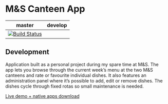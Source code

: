 # M&S Canteen App

| master        | develop       |
| ------------- |:-------------:|
| [![Build Status](https://secure.travis-ci.org/lucatrincauk/Boom.png?branch=master)](https://travis-ci.org/lucatrincauk/Boom)|

## Development
Application built as a personal project during my spare time at M&S.
The app lets you browse through the current week’s menu at the two M&S canteens and rate or favourite individual dishes. It also features an administration panel where it’s possible to add, edit or remove dishes. The dishes cycle through fixed rotas so small maintenance is needed.

[Live demo + native apps download](http://mycanteen.pixelsquare.co.uk/)
